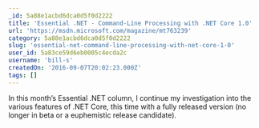 ```yaml
---
_id: 5a88e1acbd6dca0d5f0d2222
title: 'Essential .NET - Command-Line Processing with .NET Core 1.0'
url: 'https://msdn.microsoft.com/magazine/mt763239'
category: 5a88e1acbd6dca0d5f0d2222
slug: 'essential-net-command-line-processing-with-net-core-1-0'
user_id: 5a83ce59d6eb0005c4ecda2c
username: 'bill-s'
createdOn: '2016-09-07T20:02:23.000Z'
tags: []
---
```


In this month’s Essential .NET column, I continue my investigation into the various features of .NET Core, this time with a fully released version (no longer in beta or a euphemistic release candidate). 
